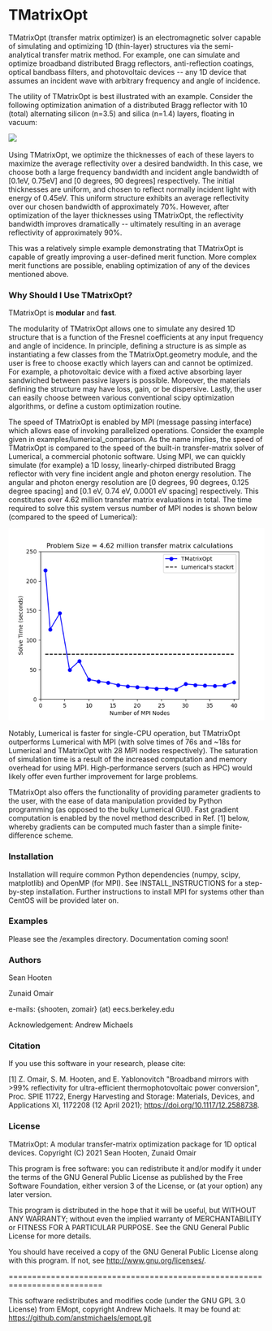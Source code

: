 # TMatrixOpt
TMatrixOpt (transfer matrix optimizer) is an electromagnetic solver capable of simulating and optimizing 1D (thin-layer) structures via the semi-analytical transfer matrix method. For example, one can simulate and optimize broadband distributed Bragg reflectors, anti-reflection coatings, optical bandbass filters, and photovoltaic devices -- any 1D device that assumes an incident wave with arbitrary frequency and angle of incidence.

The utility of TMatrixOpt is best illustrated with an example. Consider the following optimization animation of a distributed Bragg reflector with 10 (total) alternating silicon (n=3.5) and silica (n=1.4) layers, floating in vacuum:

![](readme_images/MirrorOpt.gif)

Using TMatrixOpt, we optimize the thicknesses of each of these layers to maximize the average reflectivity over a desired bandwidth. In this case, we choose both a large frequency bandwidth and incident angle bandwidth of [0.1eV, 0.75eV] and [0 degrees, 90 degrees] respectively. The initial thicknesses are uniform, and chosen to reflect normally incident light with energy of 0.45eV. This uniform structure exhibits an average reflectivity over our chosen bandwidth of approximately 70%. However, after optimization of the layer thicknesses using TMatrixOpt, the reflectivity bandwidth improves dramatically -- ultimately resulting in an average reflectivity of approximately 90%.

This was a relatively simple example demonstrating that TMatrixOpt is capable of greatly improving a user-defined merit function. More complex merit functions are possible, enabling optimization of any of the devices mentioned above.

### Why Should I Use TMatrixOpt?
TMatrixOpt is __modular__ and __fast__. 

The modularity of TMatrixOpt allows one to simulate any desired 1D structure that is a function of the Fresnel coefficients at any input frequency and angle of incidence. In principle, defining a structure is as simple as instantiating a few classes from the TMatrixOpt.geometry module, and the user is free to choose exactly which layers can and cannot be optimized. For example, a photovoltaic device with a fixed active absorbing layer sandwiched between passive layers is possible. Moreover, the materials defining the structure may have loss, gain, or be dispersive. Lastly, the user can easily choose between various conventional scipy optimization algorithms, or define a custom optimization routine.

The speed of TMatrixOpt is enabled by MPI (message passing interface) which allows ease of invoking parallelized operations. Consider the example given in examples/lumerical\_comparison. As the name implies, the speed of TMatrixOpt is compared to the speed of the built-in transfer-matrix solver of Lumerical, a commercial photonic software. Using MPI, we can quickly simulate (for example) a 1D lossy, linearly-chirped distributed Bragg reflector with very fine incident angle and photon energy resolution. The angular and photon energy resolution are [0 degrees, 90 degrees, 0.125 degree spacing] and [0.1 eV, 0.74 eV, 0.0001 eV spacing] respectively. This constitutes over 4.62 million transfer matrix evaluations in total. The time required to solve this system versus number of MPI nodes is shown below (compared to the speed of Lumerical):

![](readme_images/mpi_data.png)

Notably, Lumerical is faster for single-CPU operation, but TMatrixOpt outperforms Lumerical with MPI (with solve times of 76s and ~18s for Lumerical and TMatrixOpt with 28 MPI nodes respectively). The saturation of simulation time is a result of the increased computation and memory overhead for using MPI. High-performance servers (such as HPC) would likely offer even further improvement for large problems.

TMatrixOpt also offers the functionality of providing parameter gradients to the user, with the ease of data manipulation provided by Python programming (as opposed to the bulky Lumerical GUI). Fast gradient computation is enabled by the novel method described in Ref. [1] below, whereby gradients can be computed much faster than a simple finite-difference scheme.

### Installation
Installation will require common Python dependencies (numpy, scipy, matplotlib) and OpenMP (for MPI). See INSTALL\_INSTRUCTIONS for a step-by-step installation. Further instructions to install MPI for systems other than CentOS will be provided later on.

### Examples
Please see the /examples directory. Documentation coming soon!

### Authors
Sean Hooten

Zunaid Omair

e-mails: {shooten, zomair} (at) eecs.berkeley.edu

Acknowledgement: Andrew Michaels

### Citation
If you use this software in your research, please cite:

[1] Z. Omair, S. M. Hooten, and E. Yablonovitch "Broadband mirrors with >99% reflectivity for ultra-efficient thermophotovoltaic power conversion", Proc. SPIE 11722, Energy Harvesting and Storage: Materials, Devices, and Applications XI, 1172208 (12 April 2021); https://doi.org/10.1117/12.2588738.
### License
TMatrixOpt: A modular transfer-matrix optimization package for 1D
optical devices.
Copyright (C) 2021 Sean Hooten, Zunaid Omair

This program is free software: you can redistribute it and/or modify
it under the terms of the GNU General Public License as published by
the Free Software Foundation, either version 3 of the License, or
(at your option) any later version.

This program is distributed in the hope that it will be useful,
but WITHOUT ANY WARRANTY; without even the implied warranty of
MERCHANTABILITY or FITNESS FOR A PARTICULAR PURPOSE.  See the
GNU General Public License for more details.

You should have received a copy of the GNU General Public License
along with this program.  If not, see <http://www.gnu.org/licenses/>.

==========================================================================

This software redistributes and modifies code (under the GNU GPL 3.0 License)
from EMopt, copyright Andrew Michaels. It may be found at:
    https://github.com/anstmichaels/emopt.git
